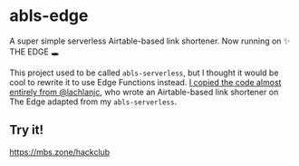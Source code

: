 # abls-edge
A super simple serverless Airtable-based link shortener. Now running on ✨ THE EDGE 🕳

This project used to be called `abls-serverless`, but I thought it would be cool to rewrite it to use Edge Functions instead. [I copied the code almost entirely from @lachlanjc](https://github.com/lachlanjc/abls-edge), who wrote an Airtable-based link shortener on The Edge adapted from my `abls-serverless`.

## Try it!
https://mbs.zone/hackclub
